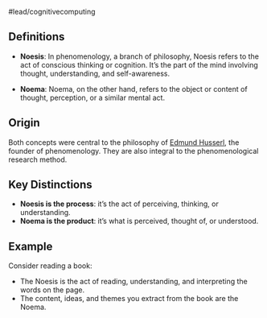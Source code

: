 #lead/cognitivecomputing 

## Definitions

- **Noesis**:
	In phenomenology, a branch of philosophy, Noesis refers to the act of conscious thinking or cognition. It’s the part of the mind involving thought, understanding, and self-awareness.

- **Noema**:
	Noema, on the other hand, refers to the object or content of thought, perception, or a similar mental act.

## Origin

Both concepts were central to the philosophy of [Edmund Husserl](https://en.wikipedia.org/wiki/Edmund_Husserl), the founder of phenomenology. They are also integral to the phenomenological research method.

## Key Distinctions

- **Noesis is the process**: it’s the act of perceiving, thinking, or understanding.
- **Noema is the product**: it’s what is perceived, thought of, or understood.

## Example

Consider reading a book:

- The Noesis is the act of reading, understanding, and interpreting the words on the page.
- The content, ideas, and themes you extract from the book are the Noema.
